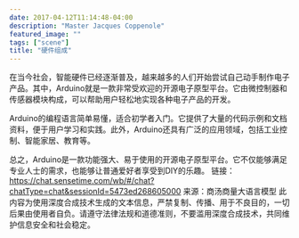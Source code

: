 ```yaml
---
date: 2017-04-12T11:14:48-04:00
description: "Master Jacques Coppenole"
featured_image: ""
tags: ["scene"]
title: "硬件组成"
---
```

在当今社会，智能硬件已经逐渐普及，越来越多的人们开始尝试自己动手制作电子产品。其中，Arduino就是一款非常受欢迎的开源电子原型平台。它由微控制器和传感器模块构成，可以帮助用户轻松地实现各种电子产品的开发。

Arduino的编程语言简单易懂，适合初学者入门。它提供了大量的代码示例和文档资料，便于用户学习和实践。此外，Arduino还具有广泛的应用领域，包括工业控制、智能家居、教育等。

总之，Arduino是一款功能强大、易于使用的开源电子原型平台。它不仅能够满足专业人士的需求，也能够让普通爱好者享受到DIY的乐趣。
链接：https://chat.sensetime.com/wb/#/chat?chatType=chat&sessionId=5473ed268605000
来源：商汤商量大语言模型
此内容为使用深度合成技术生成的文本信息，严禁复制、传播、用于不良目的，一切后果由使用者自负。请遵守法律法规和道德准则，不要滥用深度合成技术，共同维护信息安全和社会稳定。